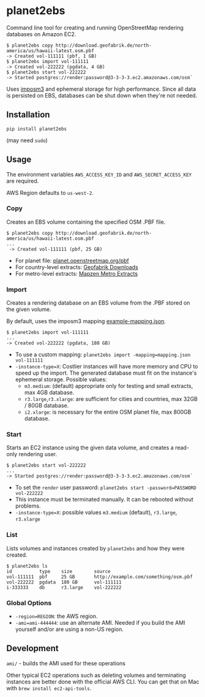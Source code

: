 # planet2ebs

Command line tool for creating and running OpenStreetMap rendering databases on Amazon EC2. 

    $ planet2ebs copy http://download.geofabrik.de/north-america/us/hawaii-latest.osm.pbf
    -> Created vol-111111 (pbf, 1 GB)
    $ planet2ebs import vol-111111
	-> Created vol-222222 (pgdata, 4 GB)
	$ planet2ebs start vol-222222
	-> Started postgres://render:password@3-3-3-3.ec2.amazonaws.com/osm`

Uses [imposm3](https://github.com/omniscale/imposm3) and ephemeral storage for high performance. Since all data is persisted on EBS, databases can be shut down when they're not needed.

## Installation

`pip install planet2ebs` 

 (may need `sudo`)

## Usage

The environment variables `AWS_ACCESS_KEY_ID` and `AWS_SECRET_ACCESS_KEY` are required.

AWS Region defaults to `us-west-2`.

### Copy
Creates an EBS volume containing the specified OSM .PBF file.

    $ planet2ebs copy http://download.geofabrik.de/north-america/us/hawaii-latest.osm.pbf
	...
     -> Created vol-111111 (pbf, 25 GB)
     
* For planet file: [planet.openstreetmap.org/pbf](http://planet.openstreetmap.org/pbf/)
* For country-level extracts: [Geofabrik Downloads](http://www.geofabrik.de/data/download.html)
* For metro-level extracts: [Mapzen Metro Extracts](https://mapzen.com/metro-extracts/)

### Import
Creates a rendering database on an EBS volume from the .PBF stored on the given volume.

By default, uses the imposm3 mapping [example-mapping.json](https://github.com/omniscale/imposm3/blob/master/example-mapping.json).

    $ planet2ebs import vol-111111
    ...
    -> Created vol-222222 (pgdata, 180 GB)

* To use a custom mapping: `planet2ebs import -mapping=mapping.json vol-111111`
* `-instance-type=X`: Costlier instances will have more memory and CPU to speed up the import. The generated database must fit on the instance's ephemeral storage. Possible values:
	* `m3.medium`: (default) appropriate only for testing and small extracts, max 4GB database.
	* `r3.large`,`r3.xlarge`: are sufficient for cities and countries, max 32GB / 80GB database.
	* `i2.xlarge`: is necessary for the entire OSM planet file, max 800GB database.


### Start
Starts an EC2 instance using the given data volume, and creates a read-only rendering user.

    $ planet2ebs start vol-222222
    ...
	-> Started postgres://render:password@3-3-3-3.ec2.amazonaws.com/osm`

* To set the `render` user password: `planet2ebs start -password=PASSWORD vol-222222`
* This instance must be terminated manually. It can be rebooted without problems.
* `-instance-type=X`: possible values `m3.medium` (default), `r3.large`, `r3.xlarge`

### List
Lists volumes and instances created by `planet2ebs` and how they were created.

	$ planet2ebs ls
	id			type	size		source
    vol-111111  pbf     25 GB  		http://example.com/something/osm.pbf
    vol-222222  pgdata  180 GB 		vol-111111
    i-333333    db      r3.large	vol-222222

### Global Options
  
* `-region=REGION`: the AWS region.
* `-ami=ami-444444`: use an alternate AMI. Needed if you build the AMI yourself and/or are using a non-US region.
 
## Development

`ami/` - builds the AMI used for these operations

Other typical EC2 operations such as deleting volumes and terminating instances are better done with the official AWS CLI. You can get that on Mac with `brew install ec2-api-tools`.
